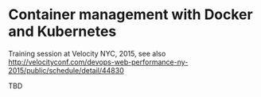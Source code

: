 # Container management with Docker and Kubernetes

Training session at Velocity NYC, 2015, see also http://velocityconf.com/devops-web-performance-ny-2015/public/schedule/detail/44830

TBD